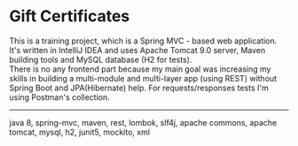 # Gift Certificates

This is a training project, which is a Spring MVC - based web application. It's written in IntelliJ IDEA and uses Apache Tomcat 9.0 server, Maven building tools and MySQL database (H2 for tests).\
There is no any frontend part because my main goal was increasing my skills in building a multi-module and multi-layer app (using REST) without Spring Boot and JPA(Hibernate) help. For requests/responses tests I'm using Postman's collection.
____
java 8, spring-mvc, maven, rest, lombok, slf4j, apache commons, apache tomcat, mysql, h2, junit5, mockito, xml
